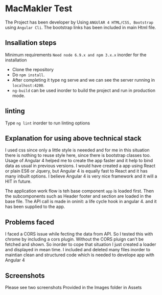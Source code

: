 

# MacMakler Test

The Project has been developer by Using `ANGUlAR 4 HTML/CSS, Bootstrap` using `Angular Cli`. The bootstrap links has been included in main Html file. 

## Insallation steps

Minimum requirements `Need node 6.9.x and npm 3.x.x` inorder for the installation

* Clone the repository
* Do `npm install`.
* After completing it type ng serve and we can see the server running in `localhost:4200`.
* `ng-build` can be used inorder to build the project and run in production mode.

## linting 

Type `ng lint` inorder to run linting options

## Explanation for using above technical stack

I used css since only a little style is neeeded and for me in this situation there is nothing to reuse style here, since there is bootstrap classes too. Usage of Angular 4 helped me to create the app faster and it help to bind data as usual in previous versions. I would have created a app using React or plain ES6 or Jquery, but Angular 4 is equally fast to React and it has many inbuilt options. I believe Angular 4 is very nice framework and it will a HIT in future.

The application work flow is teh base component `app` is loaded first. Then the subcomponents such as Header footer and section are loaded in the base file. The API call is made in oninit: a life cycle hook in angular 4. and it has been supplied to the app.


## Problems faced

I faced a CORS issue while fecting the data from API. So I tested this with chrome by including a cors plugin. Without the CORS pluign 
can't be fetched and shown. So inorder to cope that situation I just created a loader and displayed in mean time. I included and deleted 
many files inorder to maintian clean and structured code which is needed to develope app with Angular 4

## Screenshots

Please see two screenshots Provided in the Images folder in Assets
